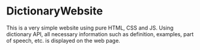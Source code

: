 # DictionaryWebsite
This is a very simple website using pure HTML, CSS and JS. Using dictionary API, all necessary information such as definition, examples, part of speech, etc. is displayed on the web page.

